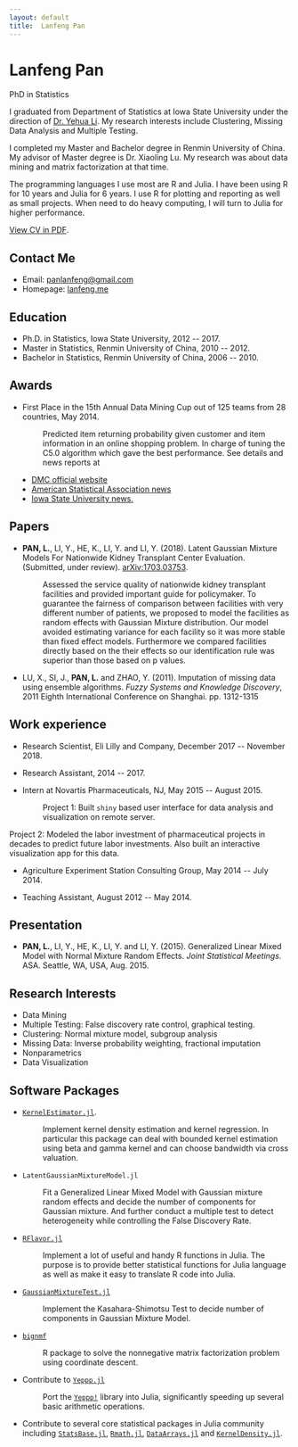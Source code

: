 ```yaml
---
layout: default
title:  Lanfeng Pan
---
```

<h1>Lanfeng Pan</h1>
<p>
  <span class="subtitle">PhD in Statistics</span>
</p>

I graduated from Department of Statistics at Iowa State University under the direction of [Dr. Yehua Li](http://www.public.iastate.edu/~yehuali/). My research interests include Clustering, Missing Data Analysis and Multiple Testing.

I completed my Master and Bachelor degree in Renmin University of China. My advisor of Master degree is Dr. Xiaoling Lu. My research was about data mining and matrix factorization at that time.

The programming languages I use most are R and Julia. I have been using R for 10 years and Julia for 6 years. I use R for plotting and reporting as well as small projects. When need to do heavy computing, I will turn to Julia for higher performance.

[View CV in PDF](https://drive.google.com/file/d/0BxFSrTFpBM_PaHdZSWJ1S3U0dUk/view?usp=sharing).

<!-- <iframe src="http://lanfeng.me/about/LanfengPanCV.pdf" style="width:680px; height:1800px;" frameborder="0"></iframe>
-->

## Contact Me

* Email: [panlanfeng@gmail.com](mailto:panlanfeng@gmail.com)
* Homepage: [lanfeng.me](http://lanfeng.me/)

## Education

* Ph.D. in Statistics, Iowa State University, 2012 -- 2017.
* Master in Statistics, Renmin University of China, 2010 -- 2012.
* Bachelor in Statistics, Renmin University of China, 2006 -- 2010.


## Awards
* First Place in the 15th Annual Data Mining Cup out of 125 teams from 28 countries, May 2014.

<p style="padding-left:60px;">
Predicted item returning probability given customer and item information in an online shopping problem. In charge of tuning the C5.0 algorithm which gave the best performance.
See details and news reports at <ul style="padding-left:40px;">
 <li> <a href="http://www.data-mining-cup.de/en/review/goto/article/dmc-2014.html">DMC official website</a> </li>

<li> <a href="http://stattrak.amstat.org/2016/02/01/dmc16/"> American Statistical Association news</a> </li>

<li><a href="http://www.news.iastate.edu/news/2014/07/10/data-miners">Iowa State University news.</a> </li>
</ul>
</p>

## Papers

* __PAN, L.__, LI, Y., HE, K., LI, Y. and LI, Y. (2018). Latent Gaussian Mixture Models For Nationwide Kidney Transplant Center Evaluation. (Submitted, under review). [arXiv:1703.03753](https://arxiv.org/abs/1703.03753).

<p style="padding-left:60px;">
Assessed the service quality of nationwide kidney transplant facilities and provided important guide for policymaker.
To guarantee the fairness of comparison between facilities with very different number of patients, we proposed to model the facilities as random effects with Gaussian Mixture distribution. Our model avoided estimating variance for each facility so it was more stable than fixed effect models.
Furthermore we compared facilities directly based on the their effects so our identification rule was superior than those based on p values.
</p>

* LU, X., SI, J., __PAN, L.__ and ZHAO, Y. (2011). Imputation of missing data using ensemble algorithms. *Fuzzy Systems and Knowledge Discovery*, 2011 Eighth International Conference on Shanghai. pp. 1312-1315


## Work experience

* Research Scientist, Eli Lilly and Company, December 2017 -- November 2018.

* Research Assistant, 2014 -- 2017.

* Intern at Novartis Pharmaceuticals, NJ, May 2015 -- August 2015.

<p style="padding-left:60px;">
Project 1: Built <code class="highlighter-rouge">shiny</code> based user interface for data analysis and visualization on remote server.

Project 2: Modeled the labor investment of pharmaceutical projects in decades to predict future labor investments. Also built an interactive visualization app for this data.
</p>

* Agriculture Experiment Station Consulting Group, May 2014 -- July 2014.

* Teaching Assistant, August 2012 -- May 2014.

## Presentation
 * __PAN, L.__, LI, Y., HE, K., LI, Y. and LI, Y. (2015). Generalized Linear Mixed Model with Normal Mixture Random Effects. *Joint Statistical Meetings*. ASA. Seattle, WA, USA, Aug. 2015.

## Research Interests

* Data Mining
* Multiple Testing: False discovery rate control, graphical testing.
* Clustering: Normal mixture model, subgroup analysis
* Missing Data: Inverse probability weighting, fractional imputation
* Nonparametrics
* Data Visualization

## Software Packages
* [`KernelEstimator.jl`](http://github.com/panlanfeng/KernelEstimator.jl).

<p style="padding-left:60px;">
 Implement kernel density estimation and kernel regression. In particular this package can deal with bounded kernel estimation using beta and gamma kernel and can choose bandwidth via cross valuation.
 </p>

* `LatentGaussianMixtureModel.jl`
<p style="padding-left:60px;">
Fit a Generalized Linear Mixed Model with Gaussian mixture random effects and decide the number of components for Gaussian mixture. And further conduct a multiple test to detect heterogeneity while controlling the False Discovery Rate.
</p>

* [`RFlavor.jl`](http://github.com/panlanfeng/RFlavor.jl)
<p style="padding-left:60px;">
Implement a lot of useful and handy R functions in Julia. The purpose is to provide better statistical functions for Julia language as well as make it easy to translate R code into Julia.
</p>

* [`GaussianMixtureTest.jl`](http://github.com/panlanfeng/GaussianMixtureTest.jl)
<p style="padding-left:60px;">
Implement the Kasahara-Shimotsu Test to decide number of components in Gaussian Mixture Model.
</p>

* [`bignmf`](http://github.com/panlanfeng/bignmf)
<p style="padding-left:60px;">
R package to solve the nonnegative matrix factorization problem using coordinate descent.
</p>

* Contribute to [`Yeppp.jl`](http://github.com/JuliaMath/Yeppp.jl)
<p style="padding-left:60px;">
 Port the <a href="http://www.yeppp.info/"><code class="highlighter-rouge">Yeppp!</code></a>
 library into Julia, significantly speeding up several basic arithmetic operations.
</p>

* Contribute to several core statistical packages in Julia community including  [`StatsBase.jl`](https://github.com/JuliaStats/StatsBase.jl), [`Rmath.jl`](https://github.com/JuliaStats/Rmath.jl), [`DataArrays.jl`](https://github.com/JuliaStats/DataArrays.jl) and [`KernelDensity.jl`](https://github.com/JuliaStats/KernelDensity.jl).

<br/><br/>

<!--
<div id="disqus_thread"></div>
<script>
    /**
     *  RECOMMENDED CONFIGURATION VARIABLES: EDIT AND UNCOMMENT THE SECTION BELOW TO INSERT DYNAMIC VALUES FROM YOUR PLATFORM OR CMS.
     *  LEARN WHY DEFINING THESE VARIABLES IS IMPORTANT: https://disqus.com/admin/universalcode/#configuration-variables
     */

    var disqus_config = function () {
        this.page.url = "{{site.url}}";  // Replace PAGE_URL with your page's canonical URL variable
        this.page.identifier = "/"; // Replace PAGE_IDENTIFIER with your page's unique identifier variable
    };

    (function() {  // DON'T EDIT BELOW THIS LINE
        var d = document, s = d.createElement('script');

        s.src = '//lanfeng.disqus.com/embed.js';

        s.setAttribute('data-timestamp', +new Date());
        (d.head || d.body).appendChild(s);
    })();
</script>
<noscript>Please enable JavaScript to view the <a href="https://disqus.com/?ref_noscript" rel="nofollow">comments powered by Disqus.</a></noscript>

-->
